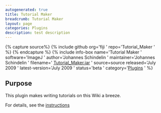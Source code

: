 ```yaml
---
autogenerated: true
title: Tutorial Maker
breadcrumb: Tutorial Maker
layout: page
categories: Plugins
description: test description
---
```



{% capture source%}
{% include github org='fiji ' repo='Tutorial\_Maker ' %}
{% endcapture %}
{% include info-box name='Tutorial Maker ' software='ImageJ ' author='Johannes Schindelin ' maintainer='Johannes Schindelin ' filename=' [Tutorial\_Maker.jar](http://update.fiji.sc/plugins/Tutorial_Maker.jar-20090721160531) ' source=source released='July 2009 ' latest-version='July 2009 ' status='beta ' category='[Plugins](Category_Plugins ) ' %}

## Purpose

This plugin makes writing tutorials on this Wiki a breeze.

For details, see the [instructions](How_to_make_a_new_tutorial )


